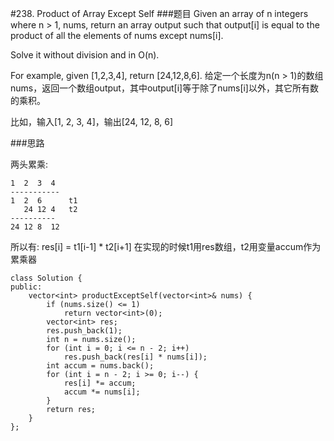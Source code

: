 #238. Product of Array Except Self
###题目
Given an array of n integers where n > 1, nums, return an array output such that output[i] is equal to the product of all the elements of nums except nums[i].

Solve it without division and in O(n).

For example, given [1,2,3,4], return [24,12,8,6].
给定一个长度为n(n > 1)的数组nums，返回一个数组output，其中output[i]等于除了nums[i]以外，其它所有数的乘积。

比如，输入[1, 2, 3, 4]，输出[24, 12, 8, 6]

###思路

两头累乘:
```
1  2  3  4
-----------
1  2  6      t1
   24 12 4   t2
----------
24 12 8  12
```
所以有:
res[i] = t1[i-1] * t2[i+1]
在实现的时候t1用res数组，t2用变量accum作为累乘器
```
class Solution {
public:
    vector<int> productExceptSelf(vector<int>& nums) {
        if (nums.size() <= 1)
            return vector<int>(0);
        vector<int> res;
        res.push_back(1);
        int n = nums.size();
        for (int i = 0; i <= n - 2; i++)
            res.push_back(res[i] * nums[i]);
        int accum = nums.back();
        for (int i = n - 2; i >= 0; i--) {
            res[i] *= accum;
            accum *= nums[i];
        }
        return res;
    }
};
```
